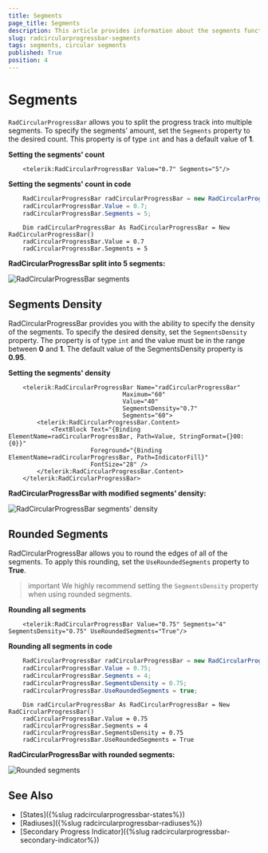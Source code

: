```yaml
---
title: Segments
page_title: Segments
description: This article provides information about the segments functionality of RadCircularProgressBar control.
slug: radcircularprogressbar-segments
tags: segments, circular segments
published: True
position: 4
---
```


# Segments

`RadCircularProgressBar` allows you to split the progress track into multiple segments. To specify the segments' amount, set the `Segments` property to the desired count. This property is of type `int` and has a default value of __1__.

__Setting the segments' count__
```XAML
    <telerik:RadCircularProgressBar Value="0.7" Segments="5"/>
```

__Setting the segments' count in code__
```C#
    RadCircularProgressBar radCircularProgressBar = new RadCircularProgressBar();
    radCircularProgressBar.Value = 0.7;
    radCircularProgressBar.Segments = 5;
```
```VB.NET
    Dim radCircularProgressBar As RadCircularProgressBar = New RadCircularProgressBar()
    radCircularProgressBar.Value = 0.7
    radCircularProgressBar.Segments = 5
```

__RadCircularProgressBar split into 5 segments:__

![RadCircularProgressBar segments](images/radcircularprogressbar-segments-0.png)

## Segments Density

RadCircularProgressBar provides you with the ability to specify the density of the segments. To specify the desired density, set the `SegmentsDensity` property. The property is of type `int` and the value must be in the range between __0__ and __1__. The default value of the SegmentsDensity property is __0.95__.

__Setting the segments' density__
```XAML
    <telerik:RadCircularProgressBar Name="radCircularProgressBar" 
                                Maximum="60" 
                                Value="40"
                                SegmentsDensity="0.7" 
                                Segments="60">
        <telerik:RadCircularProgressBar.Content>
            <TextBlock Text="{Binding ElementName=radCircularProgressBar, Path=Value, StringFormat={}00:{0}}"
                       Foreground="{Binding ElementName=radCircularProgressBar, Path=IndicatorFill}"
                       FontSize="28" />
        </telerik:RadCircularProgressBar.Content>
    </telerik:RadCircularProgressBar>
```

__RadCircularProgressBar with modified segments' density:__

![RadCircularProgressBar segments' density](images/radcircularprogressbar-segments-1.png)

## Rounded Segments

RadCircularProgressBar allows you to round the edges of all of the segments. To apply this rounding, set the `UseRoundedSegments` property to __True__.

>important We highly recommend setting the `SegmentsDensity` property when using rounded segments.

__Rounding all segments__
```XAML
    <telerik:RadCircularProgressBar Value="0.75" Segments="4" SegmentsDensity="0.75" UseRoundedSegments="True"/>
```

__Rounding all segments in code__
```C#
    RadCircularProgressBar radCircularProgressBar = new RadCircularProgressBar();
    radCircularProgressBar.Value = 0.75;
    radCircularProgressBar.Segments = 4;
    radCircularProgressBar.SegmentsDensity = 0.75;
    radCircularProgressBar.UseRoundedSegments = true;
```
```VB.NET
    Dim radCircularProgressBar As RadCircularProgressBar = New RadCircularProgressBar()
    radCircularProgressBar.Value = 0.75
    radCircularProgressBar.Segments = 4
    radCircularProgressBar.SegmentsDensity = 0.75
    radCircularProgressBar.UseRoundedSegments = True
```

__RadCircularProgressBar with rounded segments:__

![Rounded segments](images/radcircularprogressbar-segments-2.png)

## See Also
* [States]({%slug radcircularprogressbar-states%})
* [Radiuses]({%slug radcircularprogressbar-radiuses%})
* [Secondary Progress Indicator]({%slug radcircularprogressbar-secondary-indicator%})